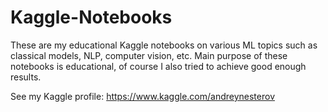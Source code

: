 # Kaggle-Notebooks
These are my educational Kaggle notebooks on various ML topics such as classical models, NLP, computer vision, etc. Main purpose of these notebooks is educational, of course I also tried to achieve good enough results.

See my Kaggle profile: https://www.kaggle.com/andreynesterov
